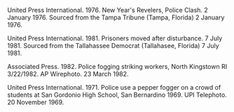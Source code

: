 






United Press International. 1976. New Year's Revelers, Police Clash. 2 January 1976. Sourced from the Tampa Tribune (Tampa, Florida) 2 January 1976.

United Press International. 1981. Prisoners moved after disturbance. 7 July 1981. Sourced from the Tallahassee Democrat (Tallahasee, Florida) 7 July 1981.




Associated Press. 1982. Police fogging striking workers, North Kingstown RI 3/22/1982. AP Wirephoto. 23 March 1982.




United Press International. 1971. Police use a pepper fogger on a crowd of students at San Gordonio High School, San Bernardino 1969. UPI Telephoto. 20 November 1969.
